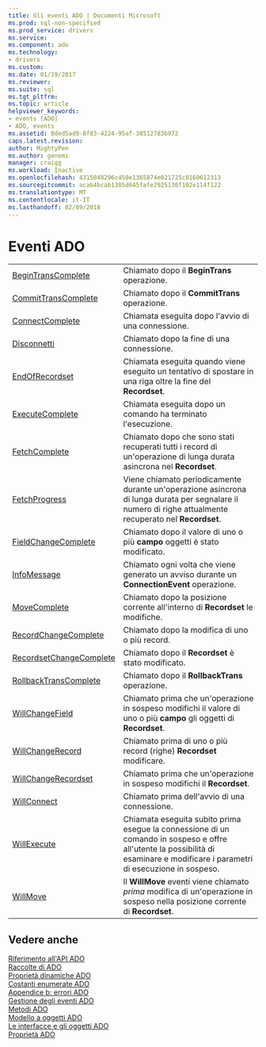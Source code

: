 ```yaml
---
title: Gli eventi ADO | Documenti Microsoft
ms.prod: sql-non-specified
ms.prod_service: drivers
ms.service: 
ms.component: ado
ms.technology:
- drivers
ms.custom: 
ms.date: 01/19/2017
ms.reviewer: 
ms.suite: sql
ms.tgt_pltfrm: 
ms.topic: article
helpviewer_keywords:
- events [ADO]
- ADO, events
ms.assetid: 0ded5ad9-8f83-4224-95af-38512783b972
caps.latest.revision: 
author: MightyPen
ms.author: genemi
manager: craigg
ms.workload: Inactive
ms.openlocfilehash: 4315048296c450e1365874e021725c8160612313
ms.sourcegitcommit: acab4bcab1385d645fafe2925130f102e114f122
ms.translationtype: MT
ms.contentlocale: it-IT
ms.lasthandoff: 02/09/2018
---
```

# <a name="ado-events"></a>Eventi ADO
|||  
|-|-|  
|[BeginTransComplete](../../../ado/reference/ado-api/begintranscomplete-committranscomplete-and-rollbacktranscomplete-events-ado.md)|Chiamato dopo il **BeginTrans** operazione.|  
|[CommitTransComplete](../../../ado/reference/ado-api/begintranscomplete-committranscomplete-and-rollbacktranscomplete-events-ado.md)|Chiamato dopo il **CommitTrans** operazione.|  
|[ConnectComplete](../../../ado/reference/ado-api/connectcomplete-and-disconnect-events-ado.md)|Chiamata eseguita dopo l'avvio di una connessione.|  
|[Disconnetti](../../../ado/reference/ado-api/connectcomplete-and-disconnect-events-ado.md)|Chiamato dopo la fine di una connessione.|  
|[EndOfRecordset](../../../ado/reference/ado-api/endofrecordset-event-ado.md)|Chiamata eseguita quando viene eseguito un tentativo di spostare in una riga oltre la fine del **Recordset**.|  
|[ExecuteComplete](../../../ado/reference/ado-api/executecomplete-event-ado.md)|Chiamata eseguita dopo un comando ha terminato l'esecuzione.|  
|[FetchComplete](../../../ado/reference/ado-api/fetchcomplete-event-ado.md)|Chiamato dopo che sono stati recuperati tutti i record di un'operazione di lunga durata asincrona nel **Recordset**.|  
|[FetchProgress](../../../ado/reference/ado-api/fetchprogress-event-ado.md)|Viene chiamato periodicamente durante un'operazione asincrona di lunga durata per segnalare il numero di righe attualmente recuperato nel **Recordset**.|  
|[FieldChangeComplete](../../../ado/reference/ado-api/willchangefield-and-fieldchangecomplete-events-ado.md)|Chiamato dopo il valore di uno o più **campo** oggetti è stato modificato.|  
|[InfoMessage](../../../ado/reference/ado-api/infomessage-event-ado.md)|Chiamato ogni volta che viene generato un avviso durante un **ConnectionEvent** operazione.|  
|[MoveComplete](../../../ado/reference/ado-api/willmove-and-movecomplete-events-ado.md)|Chiamato dopo la posizione corrente all'interno di **Recordset** le modifiche.|  
|[RecordChangeComplete](../../../ado/reference/ado-api/willchangerecord-and-recordchangecomplete-events-ado.md)|Chiamato dopo la modifica di uno o più record.|  
|[RecordsetChangeComplete](../../../ado/reference/ado-api/willchangerecordset-and-recordsetchangecomplete-events-ado.md)|Chiamato dopo il **Recordset** è stato modificato.|  
|[RollbackTransComplete](../../../ado/reference/ado-api/begintranscomplete-committranscomplete-and-rollbacktranscomplete-events-ado.md)|Chiamato dopo il **RollbackTrans** operazione.|  
|[WillChangeField](../../../ado/reference/ado-api/willchangefield-and-fieldchangecomplete-events-ado.md)|Chiamato prima che un'operazione in sospeso modifichi il valore di uno o più **campo** gli oggetti di **Recordset**.|  
|[WillChangeRecord](../../../ado/reference/ado-api/willchangerecord-and-recordchangecomplete-events-ado.md)|Chiamato prima di uno o più record (righe) **Recordset** modificare.|  
|[WillChangeRecordset](../../../ado/reference/ado-api/willchangerecordset-and-recordsetchangecomplete-events-ado.md)|Chiamato prima che un'operazione in sospeso modifichi il **Recordset**.|  
|[WillConnect](../../../ado/reference/ado-api/willconnect-event-ado.md)|Chiamato prima dell'avvio di una connessione.|  
|[WillExecute](../../../ado/reference/ado-api/willexecute-event-ado.md)|Chiamata eseguita subito prima esegue la connessione di un comando in sospeso e offre all'utente la possibilità di esaminare e modificare i parametri di esecuzione in sospeso.|  
|[WillMove](../../../ado/reference/ado-api/willmove-and-movecomplete-events-ado.md)|Il **WillMove** eventi viene chiamato *prima* modifica di un'operazione in sospeso nella posizione corrente di **Recordset**.|  
  
## <a name="see-also"></a>Vedere anche  
 [Riferimento all'API ADO](../../../ado/reference/ado-api/ado-api-reference.md)   
 [Raccolte di ADO](../../../ado/reference/ado-api/ado-collections.md)   
 [Proprietà dinamiche ADO](../../../ado/reference/ado-api/ado-dynamic-properties.md)   
 [Costanti enumerate ADO](../../../ado/reference/ado-api/ado-enumerated-constants.md)   
 [Appendice b: errori ADO](../../../ado/guide/appendixes/appendix-b-ado-errors.md)   
 [Gestione degli eventi ADO](../../../ado/guide/data/handling-ado-events.md)   
 [Metodi ADO](../../../ado/reference/ado-api/ado-methods.md)   
 [Modello a oggetti ADO](../../../ado/reference/ado-api/ado-object-model.md)   
 [Le interfacce e gli oggetti ADO](../../../ado/reference/ado-api/ado-objects-and-interfaces.md)   
 [Proprietà ADO](../../../ado/reference/ado-api/ado-properties.md)
